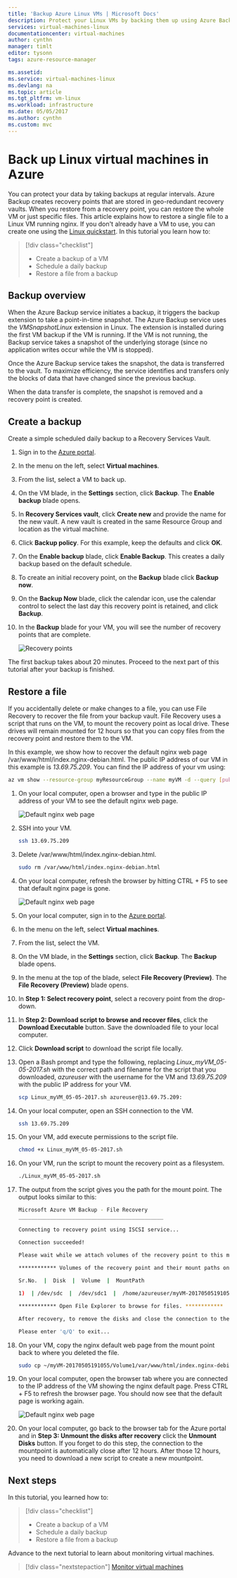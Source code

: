 ```yaml
---
title: 'Backup Azure Linux VMs | Microsoft Docs'
description: Protect your Linux VMs by backing them up using Azure Backup.
services: virtual-machines-linux
documentationcenter: virtual-machines
author: cynthn
manager: timlt
editor: tysonn
tags: azure-resource-manager

ms.assetid: 
ms.service: virtual-machines-linux
ms.devlang: na
ms.topic: article
ms.tgt_pltfrm: vm-linux
ms.workload: infrastructure
ms.date: 05/05/2017
ms.author: cynthn
ms.custom: mvc
---
```

# Back up Linux  virtual machines in Azure

You can protect your data by taking backups at regular intervals. Azure Backup creates recovery points that are stored in geo-redundant recovery vaults. When you restore from a recovery point, you can restore the whole VM or just specific files. This article explains how to restore a single file to a Linux VM running nginx. If you don't already have a VM to use, you can create one using the [Linux quickstart](quick-create-cli.md). In this tutorial you learn how to:

> [!div class="checklist"]
> * Create a backup of a VM
> * Schedule a daily backup
> * Restore a file from a backup



## Backup overview

When the Azure Backup service initiates a backup, it triggers the backup extension to take a point-in-time snapshot. The Azure Backup service uses the _VMSnapshotLinux_ extension in Linux. The extension is installed during the first VM backup if the VM is running. If the VM is not running, the Backup service takes a snapshot of the underlying storage (since no application writes occur while the VM is stopped).

Once the Azure Backup service takes the snapshot, the data is transferred to the vault. To maximize efficiency, the service identifies and transfers only the blocks of data that have changed since the previous backup.

When the data transfer is complete, the snapshot is removed and a recovery point is created.


## Create a backup
Create a simple scheduled daily backup to a Recovery Services Vault. 

1. Sign in to the [Azure portal](https://portal.azure.com/).
2. In the menu on the left, select **Virtual machines**. 
3. From the list, select a VM to back up.
4. On the VM blade, in the **Settings** section, click **Backup**. The **Enable backup** blade opens.
5. In **Recovery Services vault**, click **Create new** and provide the name for the new vault. A new vault is created in the same Resource Group and location as the virtual machine.
6. Click **Backup policy**. For this example, keep the defaults and click **OK**.
7. On the **Enable backup** blade, click **Enable Backup**. This creates a daily backup based on the default schedule.
10. To create an initial recovery point, on the **Backup** blade click **Backup now**.
11. On the **Backup Now** blade, click the calendar icon, use the calendar control to select the last day this recovery point is retained, and click **Backup**.
12. In the **Backup** blade for your VM, you will see the number of recovery points that are complete.

	![Recovery points](./media/tutorial-backup-vms/backup-complete.png)

The first backup takes about 20 minutes. Proceed to the next part of this tutorial after your backup is finished.

## Restore a file

If you accidentally delete or make changes to a file, you can use File Recovery to recover the file from your backup vault. File Recovery uses a script that runs on the VM, to mount the recovery point as local drive. These drives will remain mounted for 12 hours so that you can copy files from the recovery point and restore them to the VM.  

In this example, we show how to recover the default nginx web page /var/www/html/index.nginx-debian.html. The public IP address of our VM in this example is *13.69.75.209*. You can find the IP address of your vm using:

 ```bash 
 az vm show --resource-group myResourceGroup --name myVM -d --query [publicIps] --o tsv
 ```

 
1. On your local computer, open a browser and type in the public IP address of your VM to see the default nginx web page.

	![Default nginx web page](./media/tutorial-backup-vms/nginx-working.png)

1. SSH into your VM.

    ```bash
    ssh 13.69.75.209
    ```
2. Delete /var/www/html/index.nginx-debian.html.

    ```bash
	sudo rm /var/www/html/index.nginx-debian.html
	```
	
4. On your local computer, refresh the browser by hitting CTRL + F5 to see that default nginx page is gone.

	![Default nginx web page](./media/tutorial-backup-vms/nginx-broken.png)
	
1. On your local computer, sign in to the [Azure portal](https://portal.azure.com/).
6. In the menu on the left, select **Virtual machines**. 
7. From the list, select the VM.
8. On the VM blade, in the **Settings** section, click **Backup**. The **Backup** blade opens. 
9. In the menu at the top of the blade, select **File Recovery (Preview)**. The **File Recovery (Preview)** blade opens.
10. In **Step 1: Select recovery point**, select a recovery point from the drop-down.
11. In **Step 2: Download script to browse and recover files**, click the **Download Executable** button. Save the downloaded file to your local computer.
7. Click **Download script** to download the script file locally.
8. Open a Bash prompt and type the following, replacing *Linux_myVM_05-05-2017.sh* with the correct path and filename for the script that you downloaded, *azureuser* with the username for the VM and *13.69.75.209* with the public IP address for your VM.
    
	```bash
	scp Linux_myVM_05-05-2017.sh azureuser@13.69.75.209:
	```
	
9. On your local computer, open an SSH connection to the VM.

    ```bash
	ssh 13.69.75.209
	```
	
10. On your VM, add execute permissions to the script file.

    ```bash
	chmod +x Linux_myVM_05-05-2017.sh
	```
	
11. On your VM, run the script to mount the recovery point as a filesystem.

    ```bash
	./Linux_myVM_05-05-2017.sh
	```
	
12. The output from the script gives you the path for the mount point. The output looks similar to this:

    ```bash
	Microsoft Azure VM Backup - File Recovery
	______________________________________________
                          
	Connecting to recovery point using ISCSI service...
	
	Connection succeeded!
	
	Please wait while we attach volumes of the recovery point to this machine...
                         
	************ Volumes of the recovery point and their mount paths on this machine ************

	Sr.No.  |  Disk  |  Volume  |  MountPath 

	1)  | /dev/sdc  |  /dev/sdc1  |  /home/azureuser/myVM-20170505191055/Volume1

	************ Open File Explorer to browse for files. ************

	After recovery, to remove the disks and close the connection to the recovery point, please click 'Unmount Disks' in step 3 of the portal.

	Please enter 'q/Q' to exit...
	```

12. On your VM, copy the nginx default web page from the mount point back to where you deleted the file.

    ```bash
	sudo cp ~/myVM-20170505191055/Volume1/var/www/html/index.nginx-debian.html /var/www/html/
	```
	
17. On your local computer, open the browser tab where you are connected to the IP address of the VM showing the nginx default page. Press CTRL + F5 to refresh the browser page. You should now see that the default page is working again.

	![Default nginx web page](./media/tutorial-backup-vms/nginx-working.png)

18. On your local computer, go back to the browser tab for the Azure portal and in **Step 3: Unmount the disks after recovery** click the **Unmount Disks** button. If you forget to do this step, the connection to the mountpoint is automatically close after 12 hours. After those 12 hours, you need to download a new script to create a new mountpoint.


## Next steps

In this tutorial, you learned how to:

> [!div class="checklist"]
> * Create a backup of a VM
> * Schedule a daily backup
> * Restore a file from a backup

Advance to the next tutorial to learn about monitoring virtual machines.

> [!div class="nextstepaction"]
> [Monitor virtual machines](tutorial-monitoring.md)


